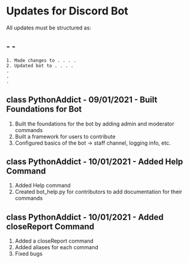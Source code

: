 # Updates for Discord Bot
 All updates must be structured as:
 ## <User> - <Date> - <Short Description>
 	1. Made changes to . . . .
 	2. Updated bot to . . . .
 	.
 	.
 	.
## class PythonAddict - 09/01/2021 - Built Foundations for Bot
1. Built the foundations for the bot by adding admin and moderator commands
2. Built a framework for users to contribute
3. Configured basics of the bot -> staff channel, logging info, etc.

## class PythonAddict - 10/01/2021 - Added Help Command
1. Added Help command
2. Created bot_help.py for contributors to add documentation for their commands

## class PythonAddict - 10/01/2021 - Added closeReport Command
1. Added a closeReport command
2. Added aliases for each command
3. Fixed bugs